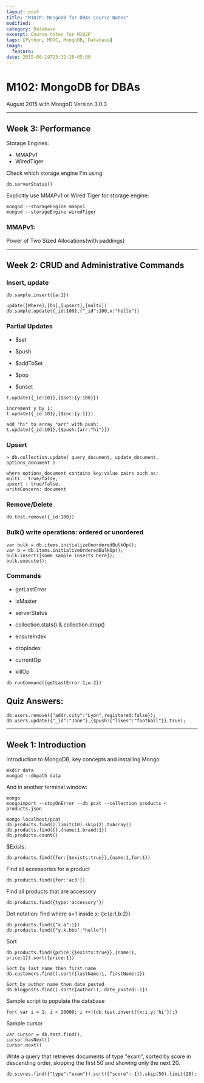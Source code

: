 ```yaml
---
layout: post
title: "M102P: MongoDB for DBAs Course Notes"
modified:
category: Database
excerpt: Course notes for M102P
tags: [Python, MOOC, MongoDB, Database]
image:
  feature:
date: 2015-08-19T23:32:28-05:00
---
```


# M102: MongoDB for DBAs

August 2015 with MongoD Version 3.0.3

---
## Week 3: Performance

Storage Engines:

+ MMAPv1
+ WiredTiger

Check which storage engine I'm using:

```
db.serverStatus()
```

Explicitly use MMAPv1 or Wired Tiger for storage engine:

```
mongod --storageEngine mmapv1
mongod --storageEngine wiredTiger
```

### MMAPv1:

Power of Two Sized Allocations(with paddings)

---

## Week 2: CRUD and Administrative Commands

### Insert, update

```
db.sample.insert({a:1})

update([Where],[Do],[upsert],[multi])
db.sample.update({_id:100},{"_id":100,x:"hello"})
```

### Partial Updates

+ $set

+ $push

+ $addToSet

+ $pop

+ $unset


```
t.update({_id:101},{$set:{y:100}})

increment y by 1:
t.update({_id:101},{$inc:{y:1}})

add "hi" to array "arr" with push:
t.update({_id:101},{$push:{arr:"hi"}})
```

### Upsert

```
> db.collection.update( query_document, update_document, options_document )

where options_document contains key:value pairs such as:
multi : true/false, 
upsert : true/false,
writeConcern: document
```

### Remove/Delete

```
db.test.remove({_id:100})
```

### Bulk() write operations: ordered or unordered

```
var bulk = db.items.initializeUnorderedBulkOp();
var b = db.items.initializeOrderedBulkOp();
bulk.insert([some sample inserts here]);
bulk.execute();
```

### Commands

+ getLastError
 
+ isMaster

+ serverStatus
 
+ collection.stats() & collection.drop()
 
+ ensureIndex
 
+ dropIndex
 
+ currentOp
 
+ killOp



```
db.runCommand({getLastError:1,w:2})
```

## Quiz Answers:

```
db.users.remove({"addr.city":"Lyon",registered:false});
db.users.update({"_id":"Jane"},{$push:{"likes":"football"}},true);
```


---


## Week 1: Introduction	

Introduction to MongoDB, key concepts and installing Mongo


```
mkdir data
mongod --dbpath data 
```

And in another terminal window: 

```
mongo
mongoimport --stopOnError --db pcat --collection products < products.json
```

```
mongo localhost/pcat
db.products.find().limit(10).skip(2).toArray()
db.products.find({},{name:1,brand:1})
db.products.count()
```

$Exists:

```
db.products.find({for:{$exists:true}},{name:1,for:1})
```

Find all accessories for a product

```
db.products.find({for:'ac3'})
```

Find all products that are accessory

```
db.products.find({type:'accessory'})
```

Dot notation: find where a=1 inside x:
{x:{a:1,b:2}}

```
db.products.find({"x.a":1})
db.products.find({"y.k.bbb":"hello"})
```


Sort

```
db.products.find({price:{$exists:true}},{name:1, price:1}).sort({price:1})

Sort by last name then first name
db.customers.find().sort({lastName:1, firstName:1})

Sort by author name then date posted
db.blogposts.find().sort({author:1, date_posted:-1})
```

Sample script to populate the database

```
for( var i = 1; i < 20000; i ++){db.test.insert({x:i,y:'hi'});}
```

Sample cursor

```
var cursor = db.test.find();
cursor.hasNext()
cursor.next()
```


Write a query that retrieves documents of type "exam", sorted by score in descending order, skipping the first 50 and showing only the next 20.

```
db.scores.find({"type":"exam"}).sort({"score":-1}).skip(50).limit(20);
```
